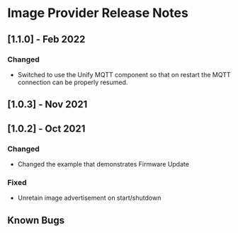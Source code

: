 # Image Provider Release Notes

## [1.1.0] - Feb 2022

### Changed

* Switched to use the Unify MQTT component so that on restart the MQTT connection can be properly resumed.

## [1.0.3] - Nov 2021

## [1.0.2] - Oct 2021

### Changed

* Changed the example that demonstrates Firmware Update

### Fixed

* Unretain image advertisement on start/shutdown

## Known Bugs
